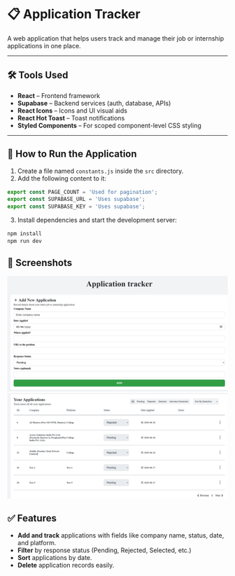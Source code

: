 # 📋 Application Tracker

A web application that helps users track and manage their job or internship applications in one place.

---

## 🛠 Tools Used

- **React** – Frontend framework  
- **Supabase** – Backend services (auth, database, APIs)  
- **React Icons** – Icons and UI visual aids  
- **React Hot Toast** – Toast notifications  
- **Styled Components** – For scoped component-level CSS styling

---

## 🚀 How to Run the Application

1. Create a file named `constants.js` inside the `src` directory.
2. Add the following content to it:

```js
export const PAGE_COUNT = 'Used for pagination';
export const SUPABASE_URL = 'Uses supabase';
export const SUPABASE_KEY = 'Uses supabase';
```
3. Install dependencies and start the development server:
```bash
npm install
npm run dev
```
## 📸 Screenshots
![View of adding a application](./screenshots/add-applications.png)
![View of all applications](./screenshots/applications.png)

## ✅ Features
- **Add and track** applications with fields like company name, status, date, and platform.
- **Filter** by response status (Pending, Rejected, Selected, etc.)
- **Sort** applications by date.
- **Delete** application records easily.